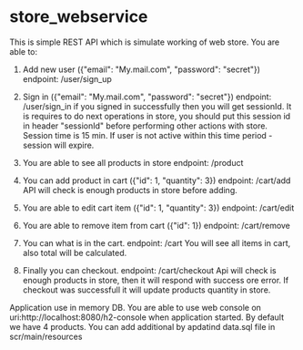 # store_webservice
This is simple REST API which is simulate working of web store.
You are able to:
 1. Add new user ({"email": "My.mail.com", "password": "secret"})  endpoint: /user/sign_up
 
 2. Sign in ({"email": "My.mail.com", "password": "secret"})       endpoint: /user/sign_in
  if you signed in successfully then you will get sessionId.
  It is requires to do next operations in store, 
  you should put this session id in header "sessionId" before performing other actions with store.
  Session time is 15 min. If user is not active within this time period - session will expire.
  
 3. You are able to see all products in store                     endpoint: /product
 
 4. You can add product in cart ({"id": 1, "quantity": 3})        endpoint: /cart/add
    API will check is enough products in store before adding. 
    
 5. You are able to edit cart item ({"id": 1, "quantity": 3})     endpoint: /cart/edit
 
 6. You are able to remove item from cart ({"id": 1})             endpoint: /cart/remove
 
 7. You can what is in the cart.                                  endpoint: /cart
    You will see all items in cart, also total will be calculated. 
    
 8. Finally you can checkout.                                     endpoint: /cart/checkout
    Api will check is enough products in store, then it will respond with 
    success ore error. If checkout was successfull it will update products quantity in store.
    
    
 Application use in memory DB.
 You are able to use web console on uri:http://localhost:8080/h2-console when application started. 
 By default we have 4 products.
 You can add additional by apdatind data.sql file in scr/main/resources
